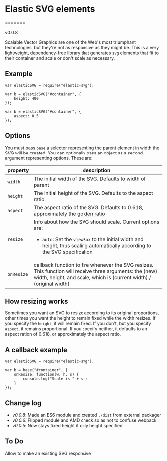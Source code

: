 # Elastic SVG elements
=======

v0.0.8

Scalable Vector Graphics are one of the Web's most triumphant technologies, but they're not as responsive as they might be. This is a very lightweight, dependency-free library that generates `svg` elements that fit to their container and scale or don't scale as necessary.

## Example

	var elasticSVG = require("elastic-svg");

	var b = elasticSVG("#container", {
		height: 400
	});

	var b = elasticSVG("#container", {
		aspect: 0.5
	});

## Options
You must pass `base` a selector representing the parent element in width the SVG will be created. You can optionally pass an object as a second argument representing options. These are:

| property | description |
| -------- | ----------- |
| `width`  | The initial width of the SVG. Defaults to width of parent |
| `height` | The initial height of the SVG. Defaults to the aspect ratio. |
| `aspect` | The aspect ratio of the SVG. Defaults to 0.618, approximately the [golden ratio](http://en.wikipedia.org/wiki/Golden_ratio) |
| `resize` | Info about how the SVG should scale. Current options are: <ul><li>`auto`: Set the `viewBox` to the initial width and height, thus scaling automatically according to the SVG specification </li></ul> |
| `onResize` | callback function to fire whenever the SVG resizes. This function will receive three arguments: the (new) width, height, and scale, which is (current width) / (original width) |

## How resizing works
Sometimes you want an SVG to resize according to its original proportions, other times you want the height to remain fixed while the width resizes. If you specify the `height`, it will remain fixed. If you don't, but you specify `aspect`, it remains proportional. If you specify neither, it defaults to an aspect ration of 0.618, or approximately the aspect ratio.

## A callback example

	var elasticSVG = require("elastic-svg");

	var b = base("#container", {
		onResize: function(w, h, s) {
			console.log("Scale is " + s);
		}
	});

## Change log
+ *v0.0.8*: Made an ES6 module and created `./dist` from external packager
+ *v0.0.6*: Flipped module and AMD check so as not to confuse webpack
+ *v0.0.5*: Now stays fixed height if only height specified

## To Do
Allow to make an existing SVG responsive